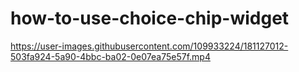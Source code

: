 # how-to-use-choice-chip-widget



https://user-images.githubusercontent.com/109933224/181127012-503fa924-5a90-4bbc-ba02-0e07ea75e57f.mp4


